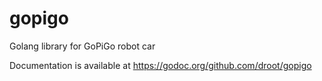 # gopigo
Golang library for GoPiGo robot car

Documentation is available at https://godoc.org/github.com/droot/gopigo
